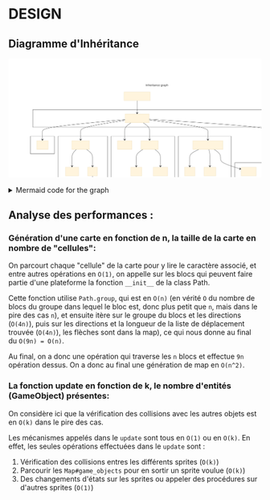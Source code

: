 # DESIGN
## Diagramme d'Inhéritance
![](.github/inheritance.svg)

<details>
    <summary>Mermaid code for the graph</summary>

```mermaid
---
title: Inheritance graph
config:
    class:
        hideEmptyMembersBox: true
---
classDiagram
    class arcade.Sprite {
    }

    arcade.Sprite --> GameObject
    namespace gameobject.py {
        class GameObject
    }

    GameObject --> Coin
    namespace coin.py {
        class Coin
    }

    GameObject --> Monster
    Monster --> Slime
    Monster --> Bat
    Bat --> DarkBat
    namespace monster.py {
        class Monster
        class Slime
        class Bat
        class DarkBat
    }


    GameObject --> Player
    GameObject --> Weapon
    Weapon --> Bow
    Weapon --> Sword
    namespace player.py {
        class Weapon
        class Bow
        class Sword
        class Player
    }

    GameObject --> MovingPlatform
    MovingPlatform --> Exit
    MovingPlatform --> Lava
    namespace wall.py {
        class MovingPlatform
        class Lava
        class Exit
    }

    GameObject --> Gate
    MovingPlatform --> Switch
    namespace gates_lever.py {
        class Gate
        class Switch
    }
```
</details>

## Analyse des performances :
### Génération d'une carte en fonction de n, la taille de la carte en nombre de "cellules":
On parcourt chaque "cellule" de la carte pour y lire le caractère associé, et entre autres opérations en `O(1)`, on appelle sur les blocs qui peuvent faire partie d'une plateforme la fonction `__init__` de la class Path.

Cette fonction utilise `Path.group`, qui est en `O(n)` (en vérité `O` du nombre de blocs du groupe dans lequel le bloc est, donc plus petit que `n`, mais dans le pire des cas `n`), et ensuite itère sur le groupe du blocs et les directions (`O(4n)`), puis sur les directions et la longueur de la liste de déplacement trouvée (`O(4n)`), les flèches sont dans la map), ce qui nous donne au final du `O(9n) = O(n)`.

Au final, on a donc une opération qui traverse les `n` blocs et effectue `9n` opération dessus. On a donc au final une génération de map en `O(n^2)`.

### La fonction update en fonction de k, le nombre d'entités (GameObject) présentes:
On considère ici que la vérification des collisions avec les autres objets est en `O(k)` dans le pire des cas.

Les mécanismes appelés dans le `update` sont tous en `O(1)` ou en `O(k)`. En effet, les seules opérations effectuées dans le `update` sont :

1. Vérification des collisions entres les différents sprites (`O(k)`)
2. Parcourir les `Map#game_objects` pour en sortir un sprite voulue (`O(k)`)
3. Des changements d'états sur les sprites ou appeler des procédures sur d'autres sprites (`O(1)`)
